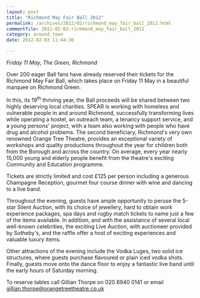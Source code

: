 ```yaml
---
layout: post
title: "Richmond May Fair Ball 2012"
permalink: /archives/2012/02/richmond_may_fair_ball_2012.html
commentfile: 2012-02-03-richmond_may_fair_ball_2012
category: around_town
date: 2012-02-03 11:44:36

---
```


*Friday 11 May, The Green, Richmond*

Over 200 eager Ball fans have already reserved their tickets for the Richmond May Fair Ball, which takes place on Friday 11 May in a beautiful marquee on Richmond Green.

In this, its 19<sup>th</sup> thriving year, the Ball proceeds will be shared between two highly deserving local charities. SPEAR is working with homeless and vulnerable people in and around Richmond, successfully transforming lives while operating a hostel, an outreach team, a tenancy support service, and a young persons' project, with a team also working with people who have drug and alcohol problems. The second beneficiary, Richmond's very own renowned Orange Tree Theatre, provides an exceptional variety of workshops and quality productions throughout the year for children both from the Borough and across the country. On average, every year nearly 15,000 young and elderly people benefit from the theatre's exciting Community and Education programme.

Tickets are strictly limited and cost £125 per person including a generous Champagne Reception, gourmet four course dinner with wine and dancing to a live band.

Throughout the evening, guests have ample opportunity to peruse the 5-star Silent Auction, with its choice of jewellery, hard to obtain work experience packages, spa days and rugby match tickets to name just a few of the items available. In addition, and with the assistance of several local well-known celebrities, the exciting Live Auction, with auctioneer provided by Sotheby's, and the raffle offer a host of exciting experiences and valuable luxury items.

Other attractions of the evening include the Vodka Luges, two solid ice structures, where guests purchase flavoured or plain iced vodka shots. Finally, guests move onto the dance floor to enjoy a fantastic live band until the early hours of Saturday morning.

To reserve tables call Gillian Thorpe on 020 8940 0141 or email <gillian.thorpe@orangetreetheatre.co.uk>
